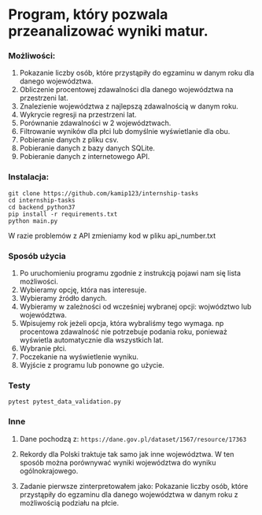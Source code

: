 # Program, który pozwala przeanalizować wyniki matur.
### Możliwości:

 1. Pokazanie liczby osób, które przystąpiły do egzaminu w danym roku dla danego województwa.
 2. Obliczenie procentowej zdawalności dla danego województwa na przestrzeni lat.
 3. Znalezienie województwa z najlepszą zdawalnością w danym roku.
 4. Wykrycie regresji na przestrzeni lat.
 5. Porównanie zdawalności w 2 województwach.
 6. Filtrowanie wyników dla płci lub domyślnie wyświetlanie dla obu.
 7. Pobieranie danych z pliku csv.
 8. Pobieranie danych z bazy danych SQLite.
 9. Pobieranie danych z internetowego API.


### Instalacja:
```
git clone https://github.com/kamip123/internship-tasks
cd internship-tasks
cd backend_python37
pip install -r requirements.txt
python main.py
```
W razie problemów z API zmieniamy kod w pliku api_number.txt

### Sposób użycia

1. Po uruchomieniu programu zgodnie z instrukcją pojawi nam się lista możliwości.
2. Wybieramy opcję, która nas interesuje.
3. Wybieramy źródło danych.
4. Wybieramy w zależności od wcześniej wybranej opcji: wojwództwo lub województwa.
5. Wpisujemy rok jeżeli opcja, która wybraliśmy tego wymaga. np procentowa zdawalność nie potrzebuje podania roku, ponieważ wyświetla automatycznie dla wszystkich lat.
6. Wybranie płci.
7. Poczekanie na wyświetlenie wyniku.
8. Wyjście z programu lub ponowne go użycie.  

### Testy

 ```
 pytest pytest_data_validation.py
 ```

### Inne

1. Dane pochodzą z: `https://dane.gov.pl/dataset/1567/resource/17363`

2. Rekordy dla Polski traktuje tak samo jak inne województwa. W ten sposób można porównywać wyniki województwa do wyniku ogólnokrajowego.

3. Zadanie pierwsze zinterpretowałem jako: Pokazanie liczby osób, które przystąpiły do egzaminu dla danego województwa w danym roku z możliwością podziału na płcie.
